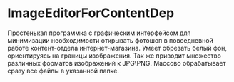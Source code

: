 # ImageEditorForContentDep
Простенькая программка с графическим интерфейсом для минимизации необходимости открывать фотошоп в повседневной работе контент-отдела интернет-магазина. 
Умеет обрезать белый фон, ориентируясь на границы изображения. Так же приводит множество различных форматов изображений к JPG\PNG. 
Массово обрабатывает сразу все файлы в указанной папке. 
